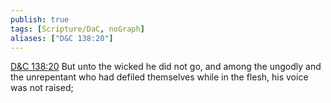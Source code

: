 ```yaml
---
publish: true
tags: [Scripture/DaC, noGraph]
aliases: ["D&C 138:20"]
---
```

[D&C 138:20](https://churchofjesuschrist.org/study/scriptures/dc-testament/dc/138?lang=eng&id=p20#p20) But unto the wicked he did not go, and among the ungodly and the unrepentant who had defiled themselves while in the flesh, his voice was not raised;
